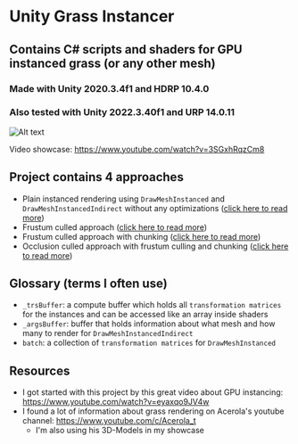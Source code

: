 # Unity Grass Instancer
## Contains C# scripts and shaders for GPU instanced grass (or any other mesh)
### Made with Unity 2020.3.4f1 and HDRP 10.4.0
### Also tested with Unity 2022.3.40f1 and URP 14.0.11

![Alt text](Screenshots/showcase.gif?raw=true "Showcase")

Video showcase: https://www.youtube.com/watch?v=3SGxhRqzCm8


## Project contains 4 approaches

- Plain instanced rendering using `DrawMeshInstanced` and `DrawMeshInstancedIndirect` without any optimizations ([click here to read more](https://github.com/MangoButtermilch/Unity-Grass-Instancer/tree/main/No%20Optimizations))
- Frustum culled approach ([click here to read more](https://github.com/MangoButtermilch/Unity-Grass-Instancer/tree/main/Frustum%20Culling))
- Frustum culled approach with chunking ([click here to read more](https://github.com/MangoButtermilch/Unity-Grass-Instancer/tree/main/Frustum%20Culling%20%2B%20Chunking))
- Occlusion culled approach with frustum culling and chunking ([click here to read more](https://github.com/MangoButtermilch/Unity-Grass-Instancer/tree/main/Occlusion%20Culling))


## Glossary (terms I often use)
- `_trsBuffer`: a compute buffer which holds all `transformation matrices` for the instances and can be accessed like an array inside shaders
- `_argsBuffer`: buffer that holds information about what mesh and how many to render for `DrawMeshInstancedIndirect`
- `batch`: a collection of `transformation matrices` for `DrawMeshInstanced`

## Resources
- I got started with this project by this great video about GPU instancing: https://www.youtube.com/watch?v=eyaxqo9JV4w
- I found a lot of information about grass rendering on Acerola's youtube channel: https://www.youtube.com/c/Acerola_t
  - I'm also using his 3D-Models in my showcase

